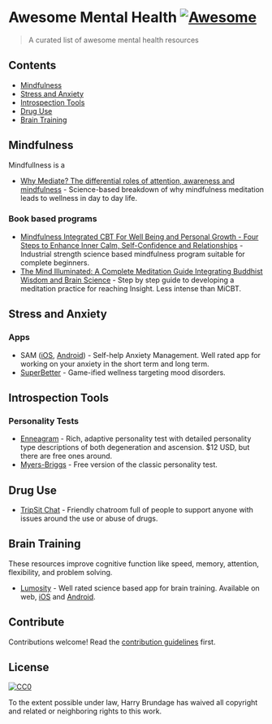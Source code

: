 # Awesome Mental Health [![Awesome](https://cdn.rawgit.com/sindresorhus/awesome/d7305f38d29fed78fa85652e3a63e154dd8e8829/media/badge.svg)](https://github.com/sindresorhus/awesome)

> A curated list of awesome mental health resources

## Contents

- [Mindfulness](#mindfulness)
- [Stress and Anxiety](#stress-and-anxiety)
- [Introspection Tools](#introspection-tools)
- [Drug Use](#drug-use)
- [Brain Training](#brain-training)

## Mindfulness

Mindfullness is a

- [Why Mediate? The differential roles of attention, awareness and mindfulness](http://www.mindfulness.net.au/why-meditate-the-differential-roles-of-attention-awareness-and-mindfulness) - Science-based breakdown of why mindfulness meditation leads to wellness in day to day life.

### Book based programs

- [Mindfulness Integrated CBT For Well Being and Personal Growth - Four Steps to Enhance Inner Calm, Self-Confidence and Relationships](https://www.amazon.ca/Mindfulness-integrated-Well-being-Personal-Growth-Self-Confidence/dp/1118509137) - Industrial strength science based mindfulness program suitable for complete beginners.
- [The Mind Illuminated: A Complete Meditation Guide Integrating Buddhist Wisdom and Brain Science](https://www.amazon.ca/Mind-Illuminated-Complete-Meditation-Integrating/dp/0990847705) - Step by step guide to developing a meditation practice for reaching Insight. Less intense than MiCBT.

## Stress and Anxiety

### Apps

- SAM ([iOS](https://itunes.apple.com/us/app/self-help-for-anxiety-management/id666767947?mt=8), [Android](https://play.google.com/store/apps/details?id=com.uwe.myoxygen&hl=en)) - Self-help Anxiety Management. Well rated app for working on your anxiety in the short term and long term.
- [SuperBetter](https://www.superbetter.com/) - Game-ified wellness targeting mood disorders.

## Introspection Tools

### Personality Tests

- [Enneagram](https://www.enneagraminstitute.com/how-the-enneagram-system-works/m) - Rich, adaptive personality test with detailed personality type descriptions of both degeneration and ascension. $12 USD, but there are free ones around.
- [Myers-Briggs](http://www.humanmetrics.com/cgi-win/jtypes2.asp) - Free version of the classic personality test.

## Drug Use

- [TripSit Chat](https://chat.tripsit.me/) - Friendly chatroom full of people to support anyone with issues around the use or abuse of drugs.

## Brain Training

These resources improve cognitive function like speed, memory, attention, flexibility, and problem solving.

- [Lumosity](https://www.lumosity.com/) - Well rated science based app for brain training. Available on web, [iOS](https://itunes.apple.com/us/app/lumosity-mobile/id577232024?mt=8) and [Android](https://play.google.com/store/apps/details?id=com.lumoslabs.lumosity&hl=en).

## Contribute

Contributions welcome! Read the [contribution guidelines](contributing.md) first.


## License

[![CC0](http://mirrors.creativecommons.org/presskit/buttons/88x31/svg/cc-zero.svg)](http://creativecommons.org/publicdomain/zero/1.0)

To the extent possible under law, Harry Brundage has waived all copyright and
related or neighboring rights to this work.
